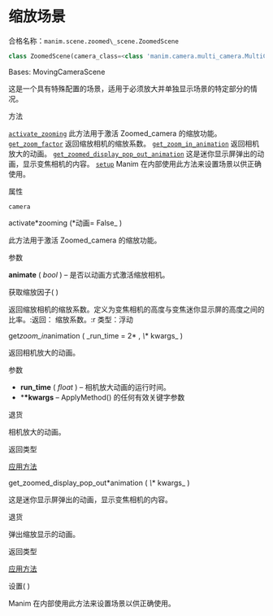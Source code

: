 # 缩放场景

合格名称：`manim.scene.zoomed\_scene.ZoomedScene`

```py
class ZoomedScene(camera_class=<class 'manim.camera.multi_camera.MultiCamera'>, zoomed_display_height=3, zoomed_display_width=3, zoomed_display_center=None, zoomed_display_corner=array([1., 1., 0.]), zoomed_display_corner_buff=0.5, zoomed_camera_config={'background_opacity': 1, 'default_frame_stroke_width': 2}, zoomed_camera_image_mobject_config={}, zoomed_camera_frame_starting_position=array([0., 0., 0.]), zoom_factor=0.15, image_frame_stroke_width=3, zoom_activated=False, **kwargs)
```

Bases: MovingCameraScene

这是一个具有特殊配置的场景，适用于必须放大并单独显示场景的特定部分的情况。

方法

[`activate_zooming`]()
此方法用于激活 Zoomed_camera 的缩放功能。
[`get_zoom_factor`]()
返回缩放相机的缩放系数。
[`get_zoom_in_animation`]()
返回相机放大的动画。
[`get_zoomed_display_pop_out_animation`]()
这是迷你显示屏弹出的动画，显示变焦相机的内容。
[`setup`]()
Manim 在内部使用此方法来设置场景以供正确使用。



属性

`camera`

activate*zooming (*动画= False\_ )

此方法用于激活 Zoomed_camera 的缩放功能。

参数

**animate** ( _bool_ ) – 是否以动画方式激活缩放相机。

获取缩放因子( )

返回缩放相机的缩放系数。定义为变焦相机的高度与变焦迷你显示屏的高度之间的比率。:返回： 缩放系数。:r 类型：浮动

get*zoom_in*animation ( \_run_time = 2* , *\\*\* kwargs\_ )

返回相机放大的动画。

参数

- **run_time** ( _float_ ) – 相机放大动画的运行时间。
- \***\*kwargs** – ApplyMethod() 的任何有效关键字参数

退货

相机放大的动画。

返回类型

[应用方法]()

get_zoomed_display_pop_out*animation ( *\\*\* kwargs\_ )

这是迷你显示屏弹出的动画，显示变焦相机的内容。

退货

弹出缩放显示的动画。

返回类型

[应用方法]()

设置( )

Manim 在内部使用此方法来设置场景以供正确使用。
